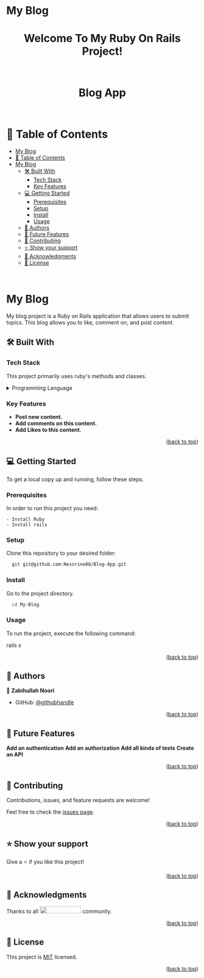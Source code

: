 # My Blog
<a name="readme-top"></a>
<div align="center">
 <h1><b> Welcome To My Ruby On Rails Project! </b></h1>
</div>  

<br/>


<div align="center">
  <h1 style="border-bottom: none;">   Blog  App </h1>
</div>

<br/>

<!-- TABLE OF CONTENTS -->

# 📗 Table of Contents

- [My Blog](#my-blog)
- [📗 Table of Contents](#-table-of-contents)
- [My Blog ](#my-blog-)
  - [🛠 Built With ](#-built-with-)
    - [Tech Stack ](#tech-stack-)
    - [Key Features ](#key-features-)
  - [💻 Getting Started ](#-getting-started-)
    - [Prerequisites](#prerequisites)
    - [Setup](#setup)
    - [Install](#install)
    - [Usage](#usage)
  - [👥 Authors ](#-authors-)
  - [🔭 Future Features ](#-future-features-)
  - [🤝 Contributing ](#-contributing-)
  - [⭐️ Show your support ](#️-show-your-support-)
  - [🙏 Acknowledgments ](#-acknowledgments-)
  - [📝 License ](#-license-)

<br/>

<!-- PROJECT DESCRIPTION -->

# My Blog <a name="about-project"></a>

My blog project is a Ruby on Rails application that allows users to submit topics.
This blog allows you to like, comment on, and post content.


## 🛠 Built With <a name="built-with"></a>

### Tech Stack <a name="tech-stack"></a>

This project primarily uses ruby's methods and classes.

<details>
<summary>Programming Language</summary>
  <ul>
   <li>Ruby On Rails<li>
  </ul>
</details>

<!-- Features -->

### Key Features <a name="key-features"></a>

- **Post new content.**
- **Add comments on this content.**
- **Add Likes to this content.**

<p align="right">(<a href="#readme-top">back to top</a>)</p>

<!-- GETTING STARTED -->

## 💻 Getting Started <a name="getting-started"></a>

<a name="readme-top"></a>

To get a local copy up and running, follow these steps.

### Prerequisites

In order to run this project you need:

    - Install Ruby
    - Install rails

### Setup

Clone this repository to your desired folder:

```bash
  git git@github.com:Nessrine88/Blog-App.git
```

### Install

Go to the project directory.

```bash
  cd My-Blog
```

### Usage

To run the project, execute the following command:

  rails s
<p align="right">(<a href="#readme-top">back to top</a>)</p>

<!-- AUTHORS -->

## 👥 Authors <a name="authors"></a>

👤 **Zabihullah Noori**

- GitHub: [@githubhandle](https://github.com/ZabihullahNooriWardak)

<p align="right">(<a href="#readme-top">back to top</a>)</p>

<!-- FUTURE FEATURES -->

## 🔭 Future Features <a name="future-features"></a>

**Add an authentication**
**Add an authorization**
**Add all kinds of tests**
**Create an API**


<p align="right">(<a href="#readme-top">back to top</a>)</p>

## 🤝 Contributing <a name="contributing"></a>

Contributions, issues, and feature requests are welcome!

Feel free to check the [issues page](https://github.com/Nessrine88/Blog-App/issues).

<p align="right">(<a href="#readme-top">back to top</a>)</p>

<!-- SUPPORT -->

## ⭐️ Show your support <a name="support"></a>

Give a ⭐️ if you like this project!

<p align="right">(<a href="#readme-top">back to top</a>)</p>

<!-- ACKNOWLEDGEMENTS -->

## 🙏 Acknowledgments <a name="acknowledgements"></a>

Thanks to all <img src="https://assets-global.website-files.com/5dbb30f00775d4c32191a4df/61b33c641028e40f097ca160_microverse-nav-logo-170.png" width="108" height="18"> community.

<p align="right">(<a href="#readme-top">back to top</a>)</p>

<!-- LICENSE -->

## 📝 License <a name="license"></a>

This project is [MIT](./LICENSE) licensed.

<p align="right">(<a href="#readme-top">back to top</a>)</p>
